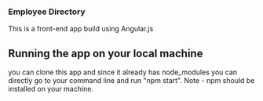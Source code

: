 ### Employee Directory

This is a front-end app build using Angular.js

## Running the app on your local machine

you can clone this app and since it already has node_modules you can directly go to your command line and run "npm start".
Note - npm should be installed on your machine.